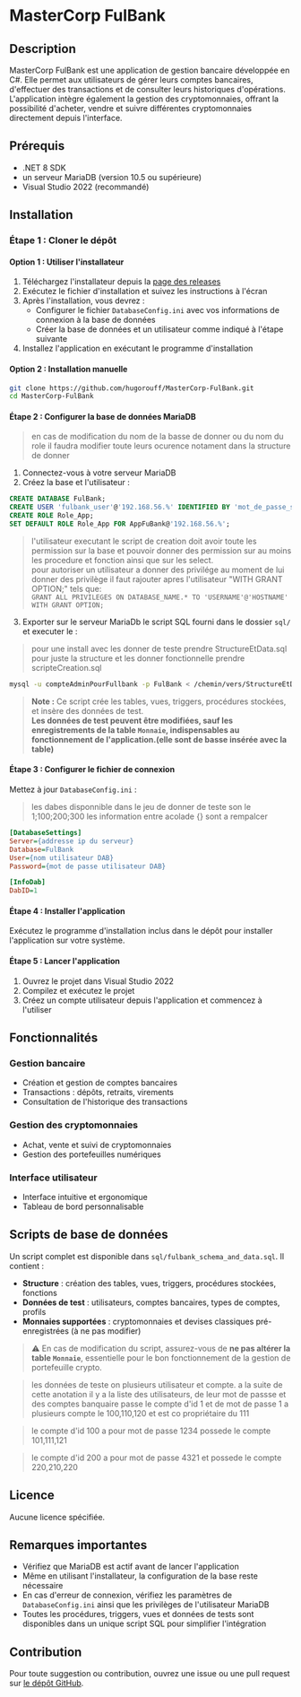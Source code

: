 # MasterCorp FulBank
## Description
MasterCorp FulBank est une application de gestion bancaire développée en C#. Elle permet aux utilisateurs de gérer leurs comptes bancaires, d'effectuer des transactions et de consulter leurs historiques d'opérations. L'application intègre également la gestion des cryptomonnaies, offrant la possibilité d'acheter, vendre et suivre différentes cryptomonnaies directement depuis l'interface.

## Prérequis
- .NET 8 SDK
- un serveur MariaDB (version 10.5 ou supérieure)
- Visual Studio 2022 (recommandé)

## Installation
### Étape 1 : Cloner le dépôt 
<!-- ### Option 1 : Utiliser l'installateur -->
#### Option 1 : Utiliser l'installateur
1. Téléchargez l'installateur depuis la [page des releases](https://github.com/hugorouff/MasterCorp-FulBank/releases)
2. Exécutez le fichier d'installation et suivez les instructions à l'écran
3. Après l'installation, vous devrez :
   - Configurer le fichier `DatabaseConfig.ini` avec vos informations de connexion à la base de données
   - Créer la base de données et un utilisateur comme indiqué à l'étape suivante
4. Installez l'application en exécutant le programme d'installation
#### Option 2 : Installation manuelle
<!-- ### Option 2 : Installation manuelle
#### Étape 1 : Cloner le dépôt -->
```bash
git clone https://github.com/hugorouff/MasterCorp-FulBank.git
cd MasterCorp-FulBank
```

#### Étape 2 : Configurer la base de données MariaDB
> en cas de modification du nom de la basse de donner ou du nom du role il faudra modifier toute leurs ocurence notament dans la structure de donner
1. Connectez-vous à votre serveur MariaDB 
2. Créez la base et l'utilisateur :
```sql
CREATE DATABASE FulBank;
CREATE USER 'fulbank_user'@'192.168.56.%' IDENTIFIED BY 'mot_de_passe_securise';
CREATE ROLE Role_App;
SET DEFAULT ROLE Role_App FOR AppFuBank@'192.168.56.%';
```
> l'utilisateur executant le script de creation doit avoir toute les permission sur la base et pouvoir donner des permission sur au moins les procedure et fonction ainsi que sur les select.<br>
pour autoriser un utilisateur a donner des privilége au moment de lui donner des privilège il faut rajouter apres l'utilisateur "WITH GRANT OPTION;" tels que:<br>
>    ``GRANT ALL PRIVILEGES ON DATABASE_NAME.* TO 'USERNAME'@'HOSTNAME' WITH GRANT OPTION;``
3. Exporter sur le serveur MariaDb le script SQL fourni dans le dossier `sql/` et executer le :
> pour une install avec les donner de teste prendre StructureEtData.sql pour juste la structure et les donner fonctionnelle prendre scripteCreation.sql
```bash
mysql -u compteAdminPourFullbank -p FulBank < /chemin/vers/StructureEtData.sql
```
> **Note :** Ce script crée les tables, vues, triggers, procédures stockées, et insère des données de test.  
> **Les données de test peuvent être modifiées, sauf les enregistrements de la table `Monnaie`, indispensables au fonctionnement de l'application.(elle sont de basse insérée avec la table)**

#### Étape 3 : Configurer le fichier de connexion
Mettez à jour `DatabaseConfig.ini` :
> les dabes disponnible dans le jeu de donner de teste son le 1;100;200;300
> les information entre acolade {} sont a rempalcer 
```ini
[DatabaseSettings]
Server={addresse ip du serveur}
Database=FulBank
User={nom utilisateur DAB}
Password={mot de passe utilisateur DAB}

[InfoDab]
DabID=1
```

#### Étape 4 : Installer l'application
Exécutez le programme d'installation inclus dans le dépôt pour installer l'application sur votre système.

#### Étape 5 : Lancer l'application
1. Ouvrez le projet dans Visual Studio 2022
2. Compilez et exécutez le projet
3. Créez un compte utilisateur depuis l'application et commencez à l'utiliser

## Fonctionnalités
### Gestion bancaire
- Création et gestion de comptes bancaires
- Transactions : dépôts, retraits, virements
- Consultation de l'historique des transactions

### Gestion des cryptomonnaies
- Achat, vente et suivi de cryptomonnaies
- Gestion des portefeuilles numériques

### Interface utilisateur
- Interface intuitive et ergonomique
- Tableau de bord personnalisable

## Scripts de base de données
Un script complet est disponible dans `sql/fulbank_schema_and_data.sql`. Il contient :
- **Structure** : création des tables, vues, triggers, procédures stockées, fonctions
- **Données de test** : utilisateurs, comptes bancaires, types de comptes, profils
- **Monnaies supportées** : cryptomonnaies et devises classiques pré-enregistrées (à ne pas modifier)

> ⚠️ En cas de modification du script, assurez-vous de **ne pas altérer la table `Monnaie`**, essentielle pour le bon fonctionnement de la gestion de portefeuille crypto.

> les données de teste on plusieurs utilisateur et compte. a la suite de cette anotation il y a la liste des utilisateurs, de leur mot de passse et des comptes banquaire passe 
> le compte d'id 1 et de mot de passe 1 a plusieurs compte le 100,110,120 et est co propriétaire du 111

>le compte d'id 100 a pour mot de passe 1234 possede le compte 101,111,121

>le compte d'id 200 a pour mot de passe 4321 et possede le compte 220,210,220

## Licence
Aucune licence spécifiée.

## Remarques importantes
- Vérifiez que MariaDB est actif avant de lancer l'application
- Même en utilisant l'installateur, la configuration de la base reste nécessaire
- En cas d'erreur de connexion, vérifiez les paramètres de `DatabaseConfig.ini` ainsi que les privilèges de l'utilisateur MariaDB
- Toutes les procédures, triggers, vues et données de tests sont disponibles dans un unique script SQL pour simplifier l'intégration

## Contribution
Pour toute suggestion ou contribution, ouvrez une issue ou une pull request sur [le dépôt GitHub](https://github.com/hugorouff/MasterCorp-FulBank).

